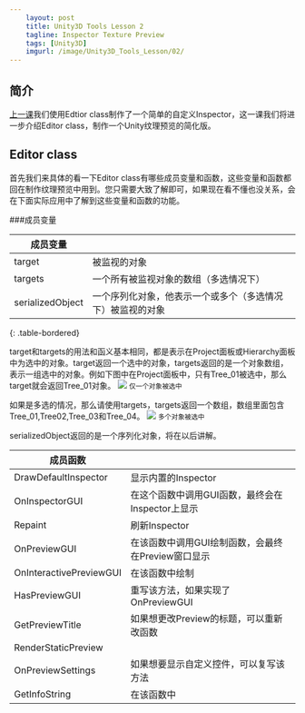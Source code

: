 ```yaml
---
    layout: post
    title: Unity3D Tools Lesson 2
    tagline: Inspector Texture Preview
    tags: [Unity3D]
    imgurl: /image/Unity3D_Tools_Lesson/02/
---
```

## 简介

[上一课][1]我们使用Edtior class制作了一个简单的自定义Inspector，这一课我们将进一步介绍Editor class，制作一个Unity纹理预览的简化版。
<!-- Insert image Compare Untiy's and Ours -->

## Editor class
首先我们来具体的看一下Editor class有哪些成员变量和函数，这些变量和函数都回在制作纹理预览中用到。您只需要大致了解即可，如果现在看不懂也没关系，会在下面实际应用中了解到这些变量和函数的功能。

###成员变量 

成员变量          |  												  |
-----------------|----------------------------------------------------|
target           | 被监视的对象										  |
targets          |一个所有被监视对象的数组（多选情况下） 				  |
serializedObject |一个序列化对象，他表示一个或多个（多选情况下）被监视的对象 |
{: .table-bordered}

target和targets的用法和函义基本相同，都是表示在Project面板或Hierarchy面板中为选中的对象。target返回一个选中的对象，targets返回的是一个对象数组，表示一组选中的对象。例如下图中在Project面板中，只有Tree_01被选中，那么target就会返回Tree_01对象。
![]({{page.imgurl}}target.png)
<small class="muted">仅一个对象被选中</small>

<!------------------说清楚如果对象没有被Inspector的话，target是不会得到结果的---------------->
如果是多选的情况，那么请使用targets，targets返回一个数组，数组里面包含Tree_01,Tree02,Tree_03和Tree_04。
![]({{page.imgurl}}targets.png)
<small class="muted">多个对象被选中</small>

serializedObject返回的是一个序列化对象，将在以后讲解。

成员函数               |    												   |
----------------------|----------------------------------------------------|
DrawDefaultInspector  |显示内置的Inspector
OnInspectorGUI	      |在这个函数中调用GUI函数，最终会在Inspector上显示
Repaint	              |刷新Inspector
OnPreviewGUI	      |在该函数中调用GUI绘制函数，会最终在Preview窗口显示
OnInteractivePreviewGUI|在该函数中绘制
HasPreviewGUI	      |重写该方法，如果实现了OnPreviewGUI
GetPreviewTitle	      |如果想更改Preview的标题，可以重新改函数
RenderStaticPreview	  |
OnPreviewSettings	  |如果想要显示自定义控件，可以复写该方法
GetInfoString	      |在该函数中



<!-- link reference below-->
[1]: #